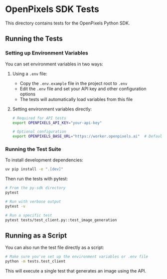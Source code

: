 # OpenPixels SDK Tests

This directory contains tests for the OpenPixels Python SDK.

## Running the Tests

### Setting up Environment Variables

You can set environment variables in two ways:

1. Using a `.env` file:
   - Copy the `.env.example` file in the project root to `.env`
   - Edit the `.env` file and set your API key and other configuration options
   - The tests will automatically load variables from this file

2. Setting environment variables directly:
   ```bash
   # Required for API tests
   export OPENPIXELS_API_KEY="your-api-key"

   # Optional configuration
   export OPENPIXELS_BASE_URL="https://worker.openpixels.ai"  # Default API URL
   ```

### Running the Test Suite

To install development dependencies:

```bash
uv pip install -e ".[dev]"
```

Then run the tests with pytest:

```bash
# From the py-sdk directory
pytest

# Run with verbose output
pytest -v

# Run a specific test
pytest tests/test_client.py::test_image_generation
```

## Running as a Script

You can also run the test file directly as a script:

```bash
# Make sure you've set up the environment variables or .env file
python -m tests.test_client
```

This will execute a single test that generates an image using the API. 